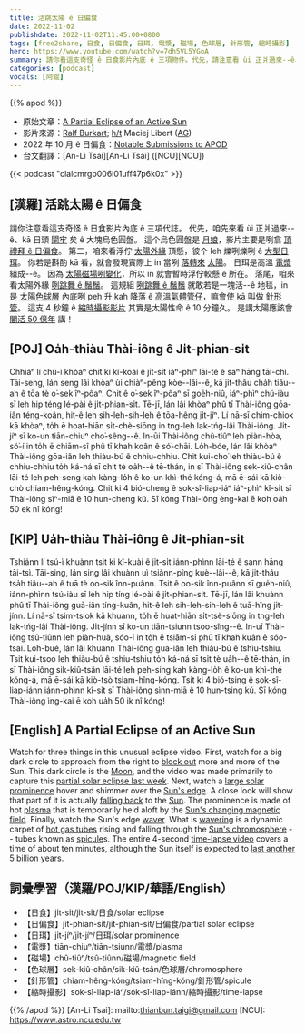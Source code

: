 ```yaml
---
title: 活跳太陽 ê 日偏食
date: 2022-11-02
publishdate: 2022-11-02T11:45:00+0800
tags: [free2share, 日食, 日偏食, 日珥, 電漿, 磁場, 色球層, 針形管, 縮時攝影]
hero: https://www.youtube.com/watch?v=7dh5VL5YGoA
summary: 請你看這支奇怪 ê 日食影片內底 ê 三項物件。代先，請注意看 ùi 正爿過來--ê、kā 日頭閘牢矣 ê 大塊烏色圓盤。
categories: [podcast]
vocals: [阿錕]
---
```


{{% apod %}}

- 原始文章：[A Partial Eclipse of an Active Sun](https://apod.nasa.gov/apod/ap221102.html)
- 影片來源：[Ralf Burkart](https://astrofotografie.ralf-kreuels.de/der-nahe-himmel); [h/t](https://en.wikipedia.org/wiki/Hat_tip) Maciej Libert ([AG](https://astronomische-gesellschaft.de/))
- 2022 年 10 月 ê 日偏食：[Notable Submissions to APOD](https://www.facebook.com/media/set/?set=a.151543340907585&type=3)
- 台文翻譯：[An-Li Tsai][An-Li Tsai] ([NCU][NCU])

{{< podcast "clalcmrgb006i01uff47p6k0x" >}}

## [漢羅] 活跳太陽 ê 日偏食
請你注意看這支奇怪 ê 日食影片內底 ê 三項代誌。
代先，咱先來看 ùi 正爿過來--ê、kā 日頭 [閘牢][block out] 矣 ê 大塊烏色圓盤。
這个烏色圓盤是 [月娘][Moon]，影片主要是咧翕 [頂禮拜 ê 日偏食][partial solar eclipse last week]。
第二，咱來看浮佇 [太陽外緣][Sun's edge] 頂懸，彼个 leh 爍咧爍咧 ê [大型日珥][large solar prominence t]。
你若是斟酌 kā 看，就會發現實際上 in 當咧 [落轉來][falling back] [太陽][Sun]。
日珥是高溫 [電漿][plasma] 組成--ê。
因為 [太陽磁場咧變化][Sun's changing magnetic field]，所以 in 就會暫時浮佇較懸 ê 所在。
落尾，咱來看太陽外緣 [咧跳舞 ê 鬚鬚][waver]。
這規組 [咧跳舞 ê 鬚鬚][wavering] 就敢若是一塊活--ê 地毯，in 是 [太陽色球層][Sun's chromosphere] 內底咧 peh 升 kah 降落 ê [高溫氣體管仔][hot gas tubes]，嘛會使 kā 叫做 [針形管][spicule]。
這支 4 秒鐘 ê [縮時攝影影片][time-lapse video] 其實是太陽性命 ê 10 分鐘久。
是講太陽應該會 [閣活 50 億年][last another 5 billion years] 講！

## [POJ] Oa̍h-thiàu Thài-iông ê Ji̍t-phian-si̍t
Chhiáⁿ lí chú-ì khòaⁿ chit ki kî-koài ê ji̍t-si̍t iáⁿ-phìⁿ lāi-té ê saⁿ hāng tāi-chì.
Tāi-seng, lán seng lâi khòaⁿ ùi chiàⁿ-pêng kòe--lâi--ê, kā ji̍t-thâu cha̍h tiâu--ah ê tōa tè o͘-sek îⁿ-pôaⁿ.
Chit ê o͘-sek îⁿ-pôaⁿ sī goe̍h-niû, iáⁿ-phìⁿ chú-iàu sī leh hip téng lé-pài ê ji̍t-phian-si̍t.
Tē-jī, lán lâi khòaⁿ phû tī Thài-iông gōa-iân téng-koân, hit-ê leh sih-leh-sih-leh ê tōa-hêng ji̍t-jíⁿ.
Lí nā-sī chim-chiok kā khòaⁿ, to̍h ē hoat-hiān si̍t-chè-siōng in tng-leh lak-tńg-lâi Thài-iông.
Ji̍t-jíⁿ sī ko-un tiān-chiuⁿ cho͘-sêng--ê.
In-ūi Thài-iông chû-tiûⁿ leh piàn-hòa, só͘-í in to̍h ē chiām-sî phû tī khah koân ê só͘-chāi.
Lo̍h-bóe, lán lâi khòaⁿ Thài-iông gōa-iân leh thiàu-bú ê chhiu-chhiu.
Chit kui-cho͘ leh thiàu-bú ê chhiu-chhiu to̍h ká-ná sī chi̍t tè oa̍h--ê tē-thán, in sī Thài-iông sek-kiû-chân lāi-té leh peh-seng kah kàng-lo̍h ê ko-un khì-thé kóng-á, mā ē-sái kā kiò-chò chiam-hêng-kóng.
Chit ki 4 bió-cheng ê sok-sî-liap-iáⁿ iáⁿ-phìⁿ kî-si̍t sī Thài-iông sìⁿ-miā ê 10 hun-cheng kú.
Sī kóng Thài-iông èng-kai ē koh oa̍h 50 ek nî kóng!


## [KIP] Ua̍h-thiàu Thài-iông ê Ji̍t-phian-si̍t
Tshiánn lí tsú-ì khuànn tsit ki kî-kuài ê ji̍t-si̍t iánn-phìnn lāi-té ê sann hāng tāi-tsì.
Tāi-sing, lán sing lâi khuànn uì tsiànn-pîng kuè--lâi--ê, kā ji̍t-thâu tsa̍h tiâu--ah ê tuā tè oo-sik înn-puânn.
Tsit ê oo-sik înn-puânn sī gue̍h-niû, iánn-phìnn tsú-iàu sī leh hip tíng lé-pài ê ji̍t-phian-si̍t.
Tē-jī, lán lâi khuànn phû tī Thài-iông guā-iân tíng-kuân, hit-ê leh sih-leh-sih-leh ê tuā-hîng ji̍t-jínn.
Lí nā-sī tsim-tsiok kā khuànn, to̍h ē huat-hiān si̍t-tsè-siōng in tng-leh lak-tńg-lâi Thài-iông.
Ji̍t-jínn sī ko-un tiān-tsiunn tsoo-sîng--ê.
In-uī Thài-iông tsû-tiûnn leh piàn-huà, sóo-í in to̍h ē tsiām-sî phû tī khah kuân ê sóo-tsāi.
Lo̍h-bué, lán lâi khuànn Thài-iông guā-iân leh thiàu-bú ê tshiu-tshiu.
Tsit kui-tsoo leh thiàu-bú ê tshiu-tshiu to̍h ká-ná sī tsi̍t tè ua̍h--ê tē-thán, in sī Thài-iông sik-kiû-tsân lāi-té leh peh-sing kah kàng-lo̍h ê ko-un khì-thé kóng-á, mā ē-sái kā kiò-tsò tsiam-hîng-kóng.
Tsit ki 4 bió-tsing ê sok-sî-liap-iánn iánn-phìnn kî-si̍t sī Thài-iông sìnn-miā ê 10 hun-tsing kú.
Sī kóng Thài-iông ìng-kai ē koh ua̍h 50 ik nî kóng!


## [English] A Partial Eclipse of an Active Sun

Watch for three things in this unusual eclipse video.
First, watch for a big dark circle to approach from the right to [block out][block out] more and more of the Sun.
This dark circle is the [Moon][Moon], and the video was made primarily to capture this [partial solar eclipse last week][partial solar eclipse last week].
Next, watch a [large solar prominence][large solar prominence e] hover and shimmer over the [Sun's edge][Sun's edge].
A close look will show that part of it is actually [falling back][falling back] to the [Sun][Sun].
The prominence is made of hot [plasma][plasma] that is temporarily held aloft by the [Sun's changing magnetic field][Sun's changing magnetic field].
Finally, watch the Sun's edge [waver][waver].
What is [wavering][wavering] is a dynamic carpet of [hot gas tubes][hot gas tubes] rising and falling through the [Sun's chromosphere][Sun's chromosphere] -- tubes known as [spicule][spicule]s.
The entire 4-second [time-lapse video][time-lapse video] covers a time of about ten minutes, although the Sun itself is expected to [last another 5 billion years][last another 5 billion years].


## 詞彙學習（漢羅/POJ/KIP/華語/English）
- 【日食】ji̍t-si̍t/ji̍t-si̍t/日食/solar eclipse
- 【日偏食】ji̍t-phian-si̍t/ji̍t-phian-si̍t/日偏食/partial solar eclipse
- 【日珥】ji̍t-jíⁿ/ji̍t-jíⁿ/日珥/solar prominence
- 【電漿】tiān-chiuⁿ/tiān-tsiunn/電漿/plasma
- 【磁場】chû-tiûⁿ/tsû-tiûnn/磁場/magnetic field
- 【色球層】sek-kiû-chân/sik-kiû-tsân/色球層/chromosphere
- 【針形管】chiam-hêng-kóng/tsiam-hîng-kóng/針形管/spicule
- 【縮時攝影】sok-sî-liap-iáⁿ/sok-sî-liap-iánn/縮時攝影/time-lapse


{{% /apod %}}
[An-Li Tsai]: mailto:thianbun.taigi@gmail.com
[NCU]: https://www.astro.ncu.edu.tw

[copyright]: https://apod.nasa.gov/apod/fap/lib/about_apod.html#srapply
[License]: https://creativecommons.org/licenses/by/2.0/

[block out]:https://apod.nasa.gov/apod/ap170730.html
[Moon]:https://solarsystem.nasa.gov/moons/earths-moon/in-depth/
[partial solar eclipse last week]:https://en.wikipedia.org/wiki/Solar_eclipse_of_October_25,_2022
[large solar prominence e]:https://apod.nasa.gov/apod/ap220302.html
[large solar prominence t]:https://apod.tw/daily/20220302/
[Sun's edge]:https://apod.nasa.gov/apod/ap080807.html
[falling back]:https://apod.nasa.gov/apod/ap180527.html
[Sun]:https://solarsystem.nasa.gov/solar-system/sun/in-depth/
[plasma]:https://en.wikipedia.org/wiki/Plasma_(physics)
[Sun's changing magnetic field]:https://www.nasa.gov/feature/goddard/2016/understanding-the-magnetic-sun
[waver]:https://www.chelmsfordma.gov/ImageRepository/Document?documentID=9965
[wavering]:https://www.nasa.gov/feature/goddard/2017/scientists-uncover-origins-of-the-sun-s-swirling-spicules
[hot gas tubes]:https://apod.nasa.gov/apod/ap081102.html
[Sun's chromosphere]:https://en.wikipedia.org/wiki/Chromosphere
[spicule]:https://en.wikipedia.org/wiki/Solar_spicule
[time-lapse video]:https://www.youtube.com/watch?v=7dh5VL5YGoA
[last another 5 billion years]:https://spaceplace.nasa.gov/sun-age/en/
